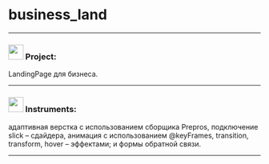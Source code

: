 # business_land
***
 <h3> <img src="https://github.githubassets.com/images/icons/emoji/unicode/1f4d6.png" width="30"> Project: </h3> LandingPage для бизнеса.

***
<h3> <img src="https://avatars.mds.yandex.net/get-pdb/2836229/f8b496c7-d173-449b-b89f-2465e82576ff/s1200?webp=false" width="30"> Instruments: </h3> 
адаптивная верстка с использованием сборщика Prepros, подключение slick – сдайдера, анимация с использованием @keyFrames, transition, transform, hover – эффектами; и формы обратной связи.

***
